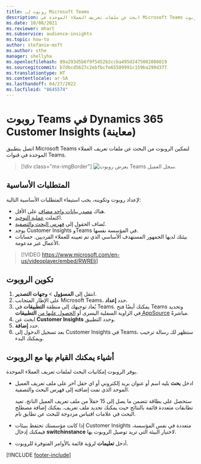 ```yaml
---
title: روبوت لـ Microsoft Teams
description: ابحث عن ملفات تعريف العملاء الموحدة في Microsoft Teams بمساعدة الروبوت.
ms.date: 10/08/2021
ms.reviewer: mhart
ms.subservice: audience-insights
ms.topic: how-to
author: stefanie-msft
ms.author: sthe
manager: shellyha
ms.openlocfilehash: 89a293d5b6f9f5452b2ccba495d2475002806019
ms.sourcegitcommit: b7dbcd5627c2ebfbcfe65589991c159ba290d377
ms.translationtype: HT
ms.contentlocale: ar-SA
ms.lasthandoff: 04/27/2022
ms.locfileid: "8645574"
---
```

# <a name="teams-bot-for-dynamics-365-customer-insights-preview"></a>روبوت Teams في Dynamics 365 Customer Insights (معاينة)

اتصل بتطبيق Microsoft Teams لتمكين الروبوت من البحث عن ملفات تعريف العملاء الموحدة في قنوات Teams.

> [!div class="mx-imgBorder"]
> ![يعرض روبوت Teams سجل العميل.](media/teams-bot.png "روبوت Teams يعرض سجل عميل")

## <a name="prerequisites"></a>المتطلبات الأساسية

لإعداد روبوت وتكوينه، يجب استيفاء المتطلبات الأساسية التالية:

- هناك [مصدر بيانات واحد مضاف](data-sources.md) على الأقل.
- اكتملت [عملية التوحيد](data-unification.md).
- تُضاف الحقول إلى [فهرس البحث والتصفية](search-filter-index.md).
- يوجد Customer Insights وTeams في المؤسسة نفسها.
- بيئتك لديها الجمهور المستهدف الأساسي الذي تم تعيينه للعملاء الفرديين. حسابات الأعمال غير مدعومة.


> [!VIDEO https://www.microsoft.com/en-us/videoplayer/embed/RWRElj]

## <a name="configure-the-bot"></a>تكوين الروبوت

1. انتقل إلى **المسؤول** > **وجهات التصدير**.
1. على الإطار المتجانب Microsoft Teams، حدد **إعداد**.
1. يُعاد توجيهك إلى منطقة **التطبيقات** في Teams. يمكنك أيضًا فتح Teams وتحديد **التطبيقات‏‎** في الزاوية السفلية اليسرى أو [الحصول عليها من AppSource](https://go.microsoft.com/fwlink/?linkid=2124104) مباشرةً.
1. ابحث عن **Customer Insights** وحدد التطبيق.
1. حدد **إضافة**.
1. بعد تسجيل الدخول إلى Customer Insights في Teams، ستظهر لك رسالة ترحيب ويمكنك البدء.

## <a name="things-you-can-do-with-the-bot"></a>أشياء يمكنك القيام بها مع الروبوت

يوفر الروبوت إمكانيات البحث لملفات تعريف العملاء الموحدة.

- ادخل **بحث** يليه اسم أو عنوان بريد إلكتروني أو اي حقل آخر على ملف تعريف العميل الموحد الذي تمت إضافته إلى فهرس البحث والتصفية.

  ستحصل على بطاقة تتضمن ما يصل إلى 15 حقلاً من ملف تعريف العميل الناتج. تعيد تطابقات متعددة‬ قائمة بالنتائج حيث يمكنك تحديد ملف تعريف. يمكنك إضافة مصطلح البحث في علامات اقتباس مزدوجة للبحث عن تطابق تام.

- إذا كانت مؤسستك تحتفظ ببيئات Customer Insights متعددة في نفس المؤسسة، فيمكنك إدخال **switchinstance** لاختيار البيئة التي تريد توصيل الروبوت بها.

- أدخل **تعليمات** لرؤية قائمة بالأوامر المتوفرة للروبوت.  


[!INCLUDE [footer-include](includes/footer-banner.md)]